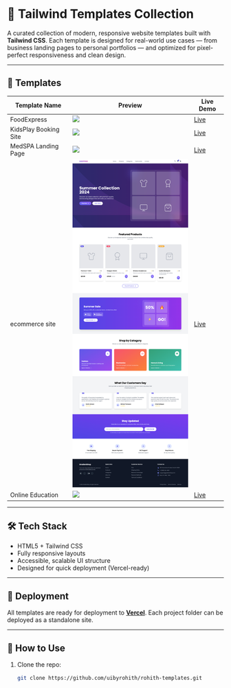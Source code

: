 
# 🌟 Tailwind Templates Collection

A curated collection of modern, responsive website templates built with **Tailwind CSS**. Each template is designed for real-world use cases — from business landing pages to personal portfolios — and optimized for pixel-perfect responsiveness and clean design.

---

## 📁 Templates

| Template Name                 | Preview                             | Live Demo                        |
|------------------------------|-------------------------------------|----------------------------------|
| FoodExpress                  | ![](<img width="1427" alt="Food" src="https://github.com/user-attachments/assets/8fe2cc1c-3946-4e78-8aff-43aa98f46629" />)     | [Live](https://tailwind-templates-red.vercel.app/FoodExpress/)|
| KidsPlay Booking Site        | ![](medspa-landing/preview.png)     | [Live](https://tailwind-templates-red.vercel.app/KidsPlay/)|
| MedSPA Landing Page          | ![](medspa-landing/preview.png)     | [Live](https://tailwind-templates-red.vercel.app/MedSPA/) |
| ecommerce site               | ![](ecommerce/preview.png)          | [Live](https://tailwind-templates-red.vercel.app/ecommerce/) |
| Online Education             | ![](medspa-landing/preview.png)     | [Live](https://tailwind-templates-red.vercel.app/education/) |

---

## 🛠️ Tech Stack

- HTML5 + Tailwind CSS
- Fully responsive layouts
- Accessible, scalable UI structure
- Designed for quick deployment (Vercel-ready)

---

## 🚀 Deployment

All templates are ready for deployment to **[Vercel](https://vercel.com/)**. Each project folder can be deployed as a standalone site.

---

## 📌 How to Use

1. Clone the repo:  
   ```bash
   git clone https://github.com/uibyrohith/rohith-templates.git
